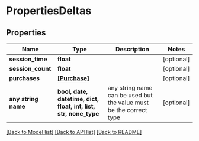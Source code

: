 # PropertiesDeltas


## Properties
Name | Type | Description | Notes
------------ | ------------- | ------------- | -------------
**session_time** | **float** |  | [optional] 
**session_count** | **float** |  | [optional] 
**purchases** | [**[Purchase]**](Purchase.md) |  | [optional] 
**any string name** | **bool, date, datetime, dict, float, int, list, str, none_type** | any string name can be used but the value must be the correct type | [optional]

[[Back to Model list]](../README.md#documentation-for-models) [[Back to API list]](../README.md#documentation-for-api-endpoints) [[Back to README]](../README.md)


